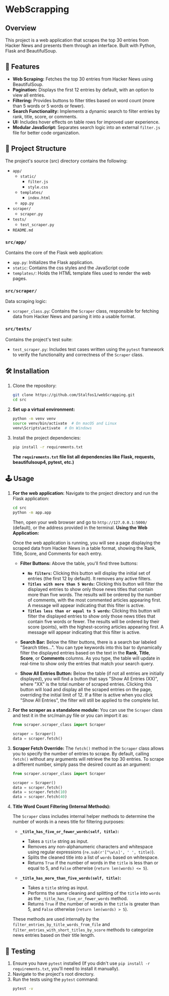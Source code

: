 # WebScrapping
## Overview
This project is a web application that scrapes the top 30 entries from Hacker News and presents them through an interface. Built with Python, Flask and BeautifulSoup.

## 🚀 Features

* **Web Scraping:** Fetches the top 30 entries from Hacker News using BeautifulSoup.
* **Pagination:** Displays the first 12 entries by default, with an option to view all entries.
* **Filtering:** Provides buttons to filter titles based on word count (more than 5 words or 5 words or fewer).
* **Search Functionality:** Implements a dynamic search to filter entries by rank, title, score, or comments.
* **UI:** Includes hover effects on table rows for improved user experience.
* **Modular JavaScript:** Separates search logic into an external `filter.js` file for better code organization.


## 📁 Project Structure
The project's source (src) directory contains the following:

* `app/`
    * `static/`
        * `filter.js`
        * `style.css`
    * `templates/`
        * `index.html`
    * `app.py`
* `scraper/`
    * `scraper.py`
* `tests/`
    * `test_scraper.py`
* `README.md`

### `src/app/`
Contains the core of the Flask web application:
* `app.py`: Initializes the Flask application.
* `static`: Contains the css styles and the JavaScript code
* `templates/`: Holds the HTML template files used to render the web pages.

### `src/scraper/`

Data scraping logic:

* `scraper_class.py`: Contains the `Scraper` class, responsible for fetching data from Hacker News and parsing it into a usable format.

  
### `src/tests/`

Contains the project's test suite:

* `test_scraper.py`: Includes test cases written using the `pytest` framework to verify the functionality and correctness of the `Scraper` class.


## 🛠️ Installation


1.  Clone the repository:
    ```bash
    git clone https://github.com/Stalfos1/webScrapping.git
    cd src
    ```

2.  **Set up a virtual environment:**
    ```bash
    python -m venv venv
    source venv/bin/activate  # On macOS and Linux
    venv\Scripts\activate  # On Windows
    ```

3.  Install the project dependencies:
    ```bash
    pip install -r requirements.txt
    ```
    **The `requirements.txt` file list all dependencies like Flask, requests, beautifulsoup4, pytest, etc.)**



## 🕹️ Usage

1.  **For the web application:** Navigate to the project directory and run the Flask application:
    ```bash
    cd src
    python -m app.app   
    ```
    Then, open your web browser and go to `http://127.0.0.1:5000/` (default), or the address provided in the terminal.
    **Using the Web Application:**

    Once the web application is running, you will see a page displaying the scraped data from Hacker News in a table format, showing the Rank, Title, Score, and Comments for each entry.

    * **Filter Buttons:** Above the table, you'll find three buttons:
        * **`No filters`:** Clicking this button will display the initial set of entries (the first 12 by default). It removes any active filters.
        * **`Titles with more than 5 Words`:** Clicking this button will filter the displayed entries to show only those news titles that contain more than five words. The results will be ordered by the number of comments, with the most commented articles appearing first. A message will appear indicating that this filter is active.
        * **`Titles less than or equal to 5 words`:** Clicking this button will filter the displayed entries to show only those news titles that contain five words or fewer. The results will be ordered by their score (points), with the highest-scoring articles appearing first. A message will appear indicating that this filter is active.

    * **Search Bar:** Below the filter buttons, there is a search bar labeled "Search titles...". You can type keywords into this bar to dynamically filter the displayed entries based on the text in the **Rank**, **Title**, **Score**, or **Comments** columns. As you type, the table will update in real-time to show only the entries that match your search query.

    * **Show All Entries Button:** Below the table (if not all entries are initially displayed), you will find a button that says "Show All Entries (XX)", where "XX" is the total number of scraped entries. Clicking this button will load and display all the scraped entries on the page, overriding the initial limit of 12. If a filter is active when you click "Show All Entries", the filter will still be applied to the complete list.


2.  **For the scraper as a standalone module:** You can use the `Scraper` class and test it in the src/main.py file or you can import it as:
    ```python
    from scraper.scraper_class import Scraper

    scraper = Scraper()
    data = scraper.fetch()
    ```
3. **Scraper Fetch Override:** The `fetch()` method in the `Scraper` class allows you to specify the number of entries to scrape. By default, calling `fetch()` without any arguments will retrieve the top 30 entries. To scrape a different number, simply pass the desired count as an argument:
      ```python
    from scraper.scraper_class import Scraper

    scraper = Scraper()
    data = scraper.fetch()
    data = scraper.fetch(10)
    data = scraper.fetch(40)
    ```
4.  **Title Word Count Filtering (Internal Methods):**

    The `Scraper` class includes internal helper methods to determine the number of words in a news title for filtering purposes:

    * **`_title_has_five_or_fewer_words(self, title)`:**
        * Takes a `title` string as input.
        * Removes any non-alphanumeric characters and whitespace using regular expressions (`re.sub(r'[^\w\s]', ' ', title)`).
        * Splits the cleaned title into a list of `words` based on whitespace.
        * Returns `True` if the number of words in the `title` is less than or equal to 5, and `False` otherwise (`return len(words) <= 5`).

    * **`_title_has_more_than_five_words(self, title)`:**
        * Takes a `title` string as input.
        * Performs the same cleaning and splitting of the `title` into `words` as the `_title_has_five_or_fewer_words` method.
        * Returns `True` if the number of words in the `title` is greater than 5, and `False` otherwise (`return len(words) > 5`).

    These methods are used internally by the `filter_entries_by_title_words_from_file` and `filter_entries_with_short_titles_by_score` methods to categorize news entries based on their title length.

## 🧪 Testing

1.  Ensure you have `pytest` installed (If you didn't use `pip install -r requirements.txt`, you'll need to install it manually).
2.  Navigate to the project's root directory.
3.  Run the tests using the `pytest` command:
    ```bash
    pytest -v
    ```
